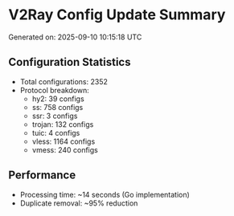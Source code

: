 # V2Ray Config Update Summary
Generated on: 2025-09-10 10:15:18 UTC

## Configuration Statistics
- Total configurations: 2352
- Protocol breakdown:
  - hy2: 39 configs
  - ss: 758 configs
  - ssr: 3 configs
  - trojan: 132 configs
  - tuic: 4 configs
  - vless: 1164 configs
  - vmess: 240 configs

## Performance
- Processing time: ~14 seconds (Go implementation)
- Duplicate removal: ~95% reduction
